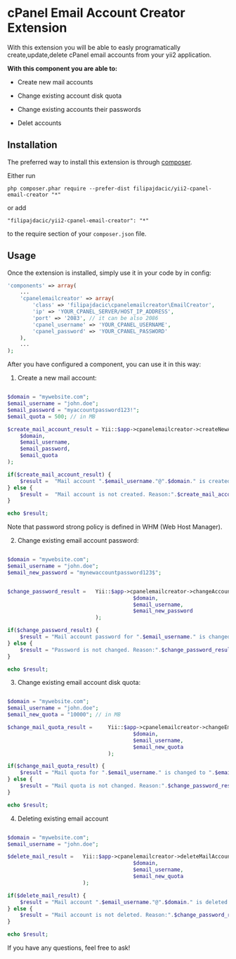 cPanel Email Account Creator Extension
======================================
With this extension you will be able to easly programatically create,update,delete cPanel email accounts from your yii2 application.

**With this component you are able to:**

-   Create new mail accounts

-   Change existing account disk quota

-   Change existing accounts their passwords

-   Delet accounts

Installation
------------

The preferred way to install this extension is through [composer](http://getcomposer.org/download/).

Either run

```
php composer.phar require --prefer-dist filipajdacic/yii2-cpanel-email-creator "*"
```

or add

```
"filipajdacic/yii2-cpanel-email-creator": "*"
```

to the require section of your `composer.json` file.


Usage
-----

Once the extension is installed, simply use it in your code by  in config:
```php
'components' => array(
    ...
    'cpanelemailcreator' => array(
        'class' => 'filipajdacic\cpanelemailcreator\EmailCreator',
        'ip' => 'YOUR_CPANEL_SERVER/HOST_IP_ADDRESS',
        'port' => '2083', // it can be also 2086
        'cpanel_username' => 'YOUR_CPANEL_USERNAME',
        'cpanel_password' => 'YOUR_CPANEL_PASSWORD'
    ),
    ...
);
```

After you have configured a component, you can use it in this way:

1. Create a new mail account:

```php

$domain = "mywebsite.com";
$email_username = "john.doe";
$email_password = "myaccountpassword123!";
$email_quota = 500; // in MB

$create_mail_account_result = Yii::$app->cpanelemailcreator->createNewAccount(
	$domain, 
	$email_username, 
	$email_password, 
	$email_quota
);

if($create_mail_account_result) {
	$result =  "Mail account ".$email_username."@".$domain." is created.";
} else {
	$result =  "Mail account is not created. Reason:".$create_mail_account_result;
}

echo $result;

```

Note that password strong policy is defined in WHM (Web Host Manager).

2. Change existing email account password:

```php

$domain = "mywebsite.com";
$email_username = "john.doe";
$email_new_password = "mynewaccountpassword123$";


$change_password_result = 	Yii::$app->cpanelemailcreator->changeAccountPassword( 
										$domain, 
							            $email_username, 
							            $email_new_password
							);

if($change_password_result) {
	$result = "Mail account password for ".$email_username." is changed.";
} else {
	$result = "Password is not changed. Reason:".$change_password_result;
}

echo $result;
```

3. Change existing email account disk quota:

```php

$domain = "mywebsite.com";
$email_username = "john.doe";
$email_new_quota = "10000"; // in MB

$change_mail_quota_result = 	Yii::$app->cpanelemailcreator->changeEmailQuota( 
										$domain, 
							            $email_username, 
							            $email_new_quota
								);

if($change_mail_quota_result) {
	$result = "Mail quota for ".$email_username." is changed to ".$email_new_quota." MB.";
} else {
	$result = "Mail quota is not changed. Reason:".$change_password_result;
}

echo $result;

```

4. Deleting existing email account

```php

$domain = "mywebsite.com";
$email_username = "john.doe";

$delete_mail_result = 	Yii::$app->cpanelemailcreator->deleteMailAccount( 
										$domain, 
							            $email_username, 
							            $email_new_quota
						);

if($delete_mail_result) {
	$result = "Mail account ".$email_username."@".$domain." is deleted."; 
} else {
	$result = "Mail account is not deleted. Reason:".$change_password_result;
}

echo $result;

```


If you have any questions, feel free to ask!